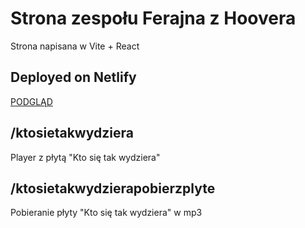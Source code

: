# Strona zespołu Ferajna z Hoovera

Strona napisana w Vite + React

## Deployed on Netlify

[PODGLĄD](https://capable-crostata-8a929c.netlify.app/)

## /ktosietakwydziera

Player z płytą "Kto się tak wydziera"

## /ktosietakwydzierapobierzplyte

Pobieranie płyty "Kto się tak wydziera" w mp3
